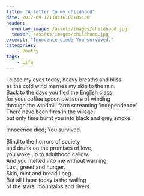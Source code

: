 ```yaml
---
title: "A letter to my childhood"
date: 2017-09-12T18:16:00+05:30
header:
  overlay_image: /assets/images/childhood.jpg
  teaser: /assets/images/childhood.jpg
excerpt: "Innocence died; You survived."
categories:
    - Poetry
tags:
    - Life
---
```


I close my eyes today, heavy breaths and bliss  
as the cold wind marries my skin to the rain.  
Back to the days you fled the English class  
for your coffee spoon pleasure of winding  
through the windmill farm screaming 'independence'.  
There have been fires in the village,   
but only time burnt you into black and grey smoke.  
  
Innocence died; You survived.  
  
Blind to the horrors of society  
and drunk on the promises of love,  
you woke up to adulthood callow.  
And you melted into me without warning.  
Lust, greed and hunger.  
Skin, mint and bread I beg.  
But all I hear today is the wailing  
of the stars, mountains and rivers.
